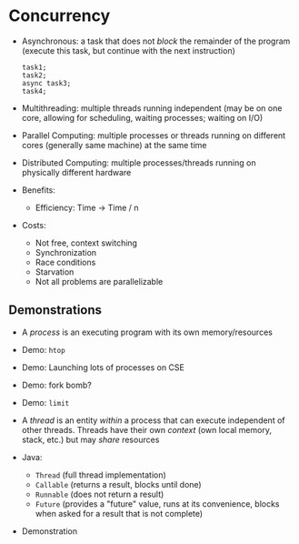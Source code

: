 
# Concurrency

  * Asynchronous: a task that does not *block* the remainder of the program
    (execute this task, but continue with the next instruction)
    ```
    task1;
    task2;
    async task3;
    task4;
    ```
  * Multithreading: multiple threads running independent (may be on one core, 
    allowing for scheduling, waiting processes; waiting on I/O)
  * Parallel Computing: multiple processes or threads running on different cores
    (generally same machine) at the same time
  * Distributed Computing: multiple processes/threads running on physically different
    hardware

  * Benefits:
      * Efficiency: Time $\rightarrow$ Time / n
  * Costs:
      * Not free, context switching
      * Synchronization
      * Race conditions
      * Starvation
      * Not all problems are parallelizable 

## Demonstrations

* A *process* is an executing program with its own memory/resources
* Demo: `htop`
* Demo: Launching lots of processes on CSE
* Demo: fork bomb?
* Demo: `limit`

* A *thread* is an entity *within* a process that can execute
independent of other threads.  Threads have their own *context*
(own local memory, stack, etc.) but may *share* resources 

* Java:
  * `Thread` (full thread implementation)
  * `Callable` (returns a result, blocks until done)
  * `Runnable` (does not return a result)
  * `Future` (provides a "future" value, runs at its convenience, blocks when
  asked for a result that is not complete)

* Demonstration
